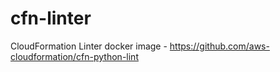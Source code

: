 # cfn-linter
CloudFormation Linter docker image - https://github.com/aws-cloudformation/cfn-python-lint

